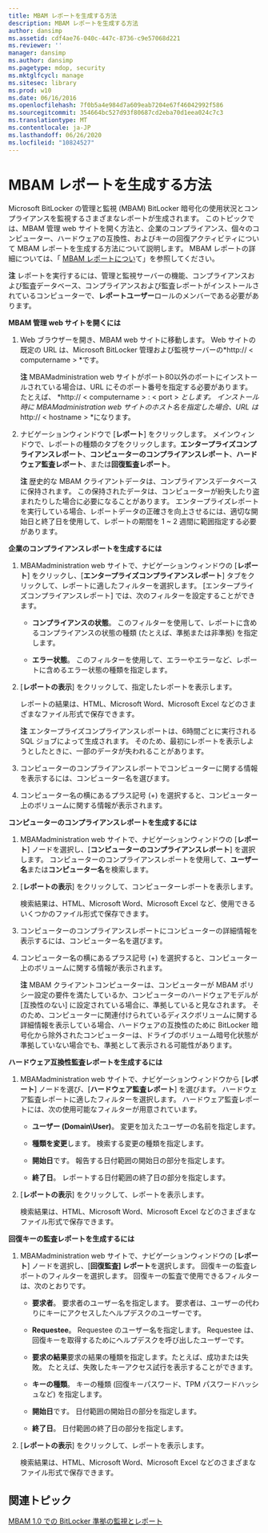 ```yaml
---
title: MBAM レポートを生成する方法
description: MBAM レポートを生成する方法
author: dansimp
ms.assetid: cdf4ae76-040c-447c-8736-c9e57068d221
ms.reviewer: ''
manager: dansimp
ms.author: dansimp
ms.pagetype: mdop, security
ms.mktglfcycl: manage
ms.sitesec: library
ms.prod: w10
ms.date: 06/16/2016
ms.openlocfilehash: 7f0b5a4e984d7a609eab7204e67f46042992f586
ms.sourcegitcommit: 354664bc527d93f80687cd2eba70d1eea024c7c3
ms.translationtype: MT
ms.contentlocale: ja-JP
ms.lasthandoff: 06/26/2020
ms.locfileid: "10824527"
---
```

# MBAM レポートを生成する方法


Microsoft BitLocker の管理と監視 (MBAM) BitLocker 暗号化の使用状況とコンプライアンスを監視するさまざまなレポートが生成されます。 このトピックでは、MBAM 管理 web サイトを開く方法と、企業のコンプライアンス、個々のコンピューター、ハードウェアの互換性、およびキーの回復アクティビティについて MBAM レポートを生成する方法について説明します。 MBAM レポートの詳細については、「 [MBAM レポートについ](understanding-mbam-reports-mbam-1.md)て」を参照してください。

**注** レポートを実行するには、管理と監視サーバーの機能、コンプライアンスおよび監査データベース、コンプライアンスおよび監査レポートがインストールされているコンピューターで、**レポートユーザー**ロールのメンバーである必要があります。

 

**MBAM 管理 web サイトを開くには**

1.  Web ブラウザーを開き、MBAM web サイトに移動します。 Web サイトの既定の URL は、Microsoft BitLocker 管理および監視サーバーの*http:// &lt; computername &gt; *です。

    **注** MBAMadministration web サイトがポート80以外のポートにインストールされている場合は、URL にそのポート番号を指定する必要があります。 たとえば、 *http:// &lt; computername &gt; : &lt; port &gt; *とします。 インストール時に MBAMadministration web サイトのホスト名を指定した場合、URL は*http:// &lt; hostname &gt; *になります。

     

2.  ナビゲーションウィンドウで [**レポート**] をクリックします。 メインウィンドウで、レポートの種類のタブをクリックします。**エンタープライズコンプライアンスレポート**、**コンピューターのコンプライアンスレポート**、**ハードウェア監査レポート**、または**回復監査レポート**。

    **注** 歴史的な MBAM クライアントデータは、コンプライアンスデータベースに保持されます。 この保持されたデータは、コンピューターが紛失したり盗まれたりした場合に必要になることがあります。 エンタープライズレポートを実行している場合、レポートデータの正確さを向上させるには、適切な開始日と終了日を使用して、レポートの期間を 1 ~ 2 週間に範囲指定する必要があります。

     

**企業のコンプライアンスレポートを生成するには**

1.  MBAMadministration web サイトで、ナビゲーションウィンドウの [**レポート**] をクリックし、[**エンタープライズコンプライアンスレポート**] タブをクリックして、レポートに適したフィルターを選択します。 [エンタープライズコンプライアンスレポート] では、次のフィルターを設定することができます。

    -   **コンプライアンスの状態**。 このフィルターを使用して、レポートに含めるコンプライアンスの状態の種類 (たとえば、準拠または非準拠) を指定します。

    -   **エラー状態**。 このフィルターを使用して、エラーやエラーなど、レポートに含めるエラー状態の種類を指定します。

2.  [**レポートの表示**] をクリックして、指定したレポートを表示します。

    レポートの結果は、HTML、Microsoft Word、Microsoft Excel などのさまざまなファイル形式で保存できます。

    **注** エンタープライズコンプライアンスレポートは、6時間ごとに実行される SQL ジョブによって生成されます。 そのため、最初にレポートを表示しようとしたときに、一部のデータが失われることがあります。

     

3.  コンピューターのコンプライアンスレポートでコンピューターに関する情報を表示するには、コンピューター名を選びます。

4.  コンピューター名の横にあるプラス記号 (+) を選択すると、コンピューター上のボリュームに関する情報が表示されます。

**コンピューターのコンプライアンスレポートを生成するには**

1.  MBAMadministration web サイトで、ナビゲーションウィンドウの [**レポート**] ノードを選択し、[**コンピューターのコンプライアンスレポート**] を選択します。 コンピューターのコンプライアンスレポートを使用して、**ユーザー名**または**コンピューター名**を検索します。

2.  [**レポートの表示**] をクリックして、コンピューターレポートを表示します。

    検索結果は、HTML、Microsoft Word、Microsoft Excel など、使用できるいくつかのファイル形式で保存できます。

3.  コンピューターのコンプライアンスレポートにコンピューターの詳細情報を表示するには、コンピューター名を選びます。

4.  コンピューター名の横にあるプラス記号 (+) を選択すると、コンピューター上のボリュームに関する情報が表示されます。

    **注** MBAM クライアントコンピューターは、コンピューターが MBAM ポリシー設定の要件を満たしているか、コンピューターのハードウェアモデルが [互換性のない] に設定されている場合に、準拠していると見なされます。 そのため、コンピューターに関連付けられているディスクボリュームに関する詳細情報を表示している場合、ハードウェアの互換性のために BitLocker 暗号化から除外されたコンピューターは、ドライブのボリューム暗号化状態が準拠していない場合でも、準拠として表示される可能性があります。

     

**ハードウェア互換性監査レポートを生成するには**

1.  MBAMadministration web サイトで、ナビゲーションウィンドウから [**レポート**] ノードを選び、[**ハードウェア監査レポート**] を選びます。 ハードウェア監査レポートに適したフィルターを選択します。 ハードウェア監査レポートには、次の使用可能なフィルターが用意されています。

    -   **ユーザー (Domain\\User)**。 変更を加えたユーザーの名前を指定します。

    -   **種類を変更**します。 検索する変更の種類を指定します。

    -   **開始日**です。 報告する日付範囲の開始日の部分を指定します。

    -   **終了日**。 レポートする日付範囲の終了日の部分を指定します。

2.  [**レポートの表示**] をクリックして、レポートを表示します。

    検索結果は、HTML、Microsoft Word、Microsoft Excel などのさまざまなファイル形式で保存できます。

**回復キーの監査レポートを生成するには**

1.  MBAMadministration web サイトで、ナビゲーションウィンドウの [**レポート**] ノードを選択し、[**回復監査] レポート**を選択します。 回復キーの監査レポートのフィルターを選択します。 回復キーの監査で使用できるフィルターは、次のとおりです。

    -   **要求者**。 要求者のユーザー名を指定します。 要求者は、ユーザーの代わりにキーにアクセスしたヘルプデスクのユーザーです。

    -   **Requestee**。 Requestee のユーザー名を指定します。 Requestee は、回復キーを取得するためにヘルプデスクを呼び出したユーザーです。

    -   **要求の結果**要求の結果の種類を指定します。たとえば、成功または失敗。 たとえば、失敗したキーアクセス試行を表示することができます。

    -   **キーの種類**。 キーの種類 (回復キーパスワード、TPM パスワードハッシュなど) を指定します。

    -   **開始日**です。 日付範囲の開始日の部分を指定します。

    -   **終了日**。 日付範囲の終了日の部分を指定します。

2.  [**レポートの表示**] をクリックして、レポートを表示します。

    検索結果は、HTML、Microsoft Word、Microsoft Excel などのさまざまなファイル形式で保存できます。

## 関連トピック


[MBAM 1.0 での BitLocker 準拠の監視とレポート](monitoring-and-reporting-bitlocker-compliance-with-mbam-10.md)

 

 






